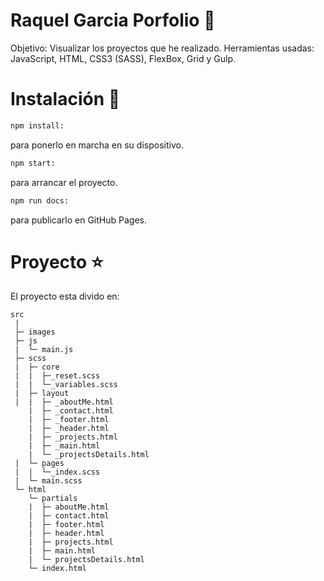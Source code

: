 # Raquel Garcia Porfolio 💙 
Objetivo: Visualizar los proyectos que he realizado.
Herramientas usadas: JavaScript, HTML, CSS3 (SASS), FlexBox, Grid y Gulp.


# Instalación 🔧
```bash
npm install: 
```
para ponerlo en marcha en su dispositivo.

```bash
npm start: 
```
para arrancar el proyecto.

```bash
npm run docs: 
```
para publicarlo en GitHub Pages.


# Proyecto ⭐️
El proyecto esta divido en:

```
src
 |  
 ├─ images
 ├─ js 
 |  └─ main.js
 ├─ scss
 |  ├─ core
 |  |  ├─_reset.scss
 |  |  └─_variables.scss
 |  ├─ layout
 |  |  ├─ _aboutMe.html
    |  ├─ _contact.html
    |  ├─ _footer.html
    |  ├─ _header.html
    |  ├─ _projects.html
    |  ├─ _main.html
    |  └─ _projectsDetails.html
 |  └─ pages
 |  |  └─_index.scss
 |  └─ main.scss
 └─ html
    └─ partials
    |  ├─ aboutMe.html
    |  ├─ contact.html
    |  ├─ footer.html
    |  ├─ header.html
    |  ├─ projects.html
    |  ├─ main.html
    |  └─ projectsDetails.html
    └─ index.html  


```


